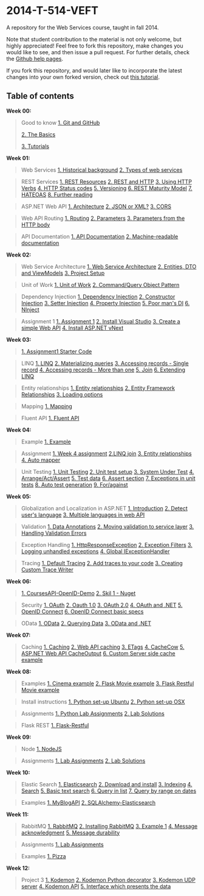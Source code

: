 2014-T-514-VEFT
===============

A repository for the Web Services course, taught in fall 2014.

Note that student contribution to the material is not only welcome, but highly appreciated! Feel free to fork this
repository, make changes you would like to see, and then issue a pull request. For further details, check the 
[Github help pages](https://help.github.com/articles/using-pull-requests).

If you fork this repository, and would later like to incorporate the latest changes into your own forked version, 
check out [this tutorial](https://help.github.com/articles/syncing-a-fork).

## Table of contents ##

 **Week 00:**
>Good to know
>[1. Git and GitHub](https://github.com/reykjavik-university/2014-T-514-VEFT/blob/master/Week00/1.%20Git%20And%20GitHub.md#git-and-github)
>
>[2. The Basics](https://github.com/reykjavik-university/2014-T-514-VEFT/blob/master/Week00/1.%20Git%20And%20GitHub.md#the-basics)
>
>[3. Tutorials](https://github.com/reykjavik-university/2014-T-514-VEFT/blob/master/Week00/1.%20Git%20And%20GitHub.md#tutorials)

**Week 01:**
>Web Services
>[1. Historical background](https://github.com/reykjavik-university/2014-T-514-VEFT/blob/master/Week01/1.%20Web%20Services.md#historical-background)
>[2. Types of web services](https://github.com/reykjavik-university/2014-T-514-VEFT/blob/master/Week01/1.%20Web%20Services.md#types-of-web-services)

>REST Services
>[1. REST Resources](https://github.com/reykjavik-university/2014-T-514-VEFT/blob/master/Week01/2.%20REST.md#rest-services)
>[2. REST and HTTP](https://github.com/reykjavik-university/2014-T-514-VEFT/blob/master/Week01/2.%20REST.md#rest-and-http)
>[3. Using HTTP Verbs](https://github.com/reykjavik-university/2014-T-514-VEFT/blob/master/Week01/2.%20REST.md#using-http-verbs)
>[4. HTTP Status codes](https://github.com/reykjavik-university/2014-T-514-VEFT/blob/master/Week01/2.%20REST.md#http-status-codes)
>[5. Versioning](https://github.com/reykjavik-university/2014-T-514-VEFT/blob/master/Week01/2.%20REST.md#versioning)
>[6. REST Maturity Model](https://github.com/reykjavik-university/2014-T-514-VEFT/blob/master/Week01/2.%20REST.md#rest-maturity-model)
>[7. HATEOAS](https://github.com/reykjavik-university/2014-T-514-VEFT/blob/master/Week01/2.%20REST.md#hateoas)
>[8. Further reading](https://github.com/reykjavik-university/2014-T-514-VEFT/blob/master/Week01/2.%20REST.md#further-reading)

>ASP.NET Web API
>[1. Architecture](https://github.com/reykjavik-university/2014-T-514-VEFT/blob/master/Week01/3.%20ASP.NET%20Web%20API.md#aspnet-web-api)
>[2. JSON or XML?](https://github.com/reykjavik-university/2014-T-514-VEFT/blob/master/Week01/3.%20ASP.NET%20Web%20API.md#json-or-xml)
>[3. CORS](https://github.com/reykjavik-university/2014-T-514-VEFT/blob/master/Week01/3.%20ASP.NET%20Web%20API.md#cors)

>Web API Routing
>[1. Routing](https://github.com/reykjavik-university/2014-T-514-VEFT/blob/master/Week01/4.%20Web%20API%20Routing.md#routing)
>[2. Parameters](https://github.com/reykjavik-university/2014-T-514-VEFT/blob/master/Week01/4.%20Web%20API%20Routing.md#parameters)
>[3. Parameters from the HTTP body](https://github.com/reykjavik-university/2014-T-514-VEFT/blob/master/Week01/4.%20Web%20API%20Routing.md#parameters-from-the-http-body)

>API Documentation
>[1. API Documentation](https://github.com/reykjavik-university/2014-T-514-VEFT/blob/master/Week01/5.%20API%20Documentation.md#api-documentation)
>[2. Machine-readable documentation](https://github.com/reykjavik-university/2014-T-514-VEFT/blob/master/Week01/5.%20API%20Documentation.md#machine-readable-documentation)

**Week 02:**
>Web Service Architecture
>[1. Web Service Architecture](https://github.com/reykjavik-university/2014-T-514-VEFT/blob/master/Week02/6.%20Web%20Service%20Architecture.md#web-service-architecture)
>[2. Entities, DTO and ViewModels](https://github.com/reykjavik-university/2014-T-514-VEFT/blob/master/Week02/6.%20Web%20Service%20Architecture.md#entities-dto-and-viewmodels)
>[3. Project Setup](https://github.com/reykjavik-university/2014-T-514-VEFT/blob/master/Week02/6.%20Web%20Service%20Architecture.md#project-setup)

>Unit of Work
>[1. Unit of Work](https://github.com/reykjavik-university/2014-T-514-VEFT/blob/master/Week02/7.%20Unit%20of%20Work.md#unit-of-work)
>[2. Command/Query Object Pattern](https://github.com/reykjavik-university/2014-T-514-VEFT/blob/master/Week02/7.%20Unit%20of%20Work.md#commandquery-object-pattern)

>Dependency Injection
>[1. Dependency Injection](https://github.com/reykjavik-university/2014-T-514-VEFT/blob/master/Week02/8.%20Dependency%20Injection.md#dependency-injection)
>[2. Constructor Injection](https://github.com/reykjavik-university/2014-T-514-VEFT/blob/master/Week02/8.%20Dependency%20Injection.md#constructor-injection)
>[3. Setter Injection](https://github.com/reykjavik-university/2014-T-514-VEFT/blob/master/Week02/8.%20Dependency%20Injection.md#setter-injection)
>[4. Property Injection](https://github.com/reykjavik-university/2014-T-514-VEFT/blob/master/Week02/8.%20Dependency%20Injection.md#property-injection)
>[5. Poor man's DI](https://github.com/reykjavik-university/2014-T-514-VEFT/blob/master/Week02/8.%20Dependency%20Injection.md#poor-mans-di)
>[6. NInject](https://github.com/reykjavik-university/2014-T-514-VEFT/blob/master/Week02/8.%20Dependency%20Injection.md#ninject)

>Assignment 1
>[1. Assignment 1](https://github.com/reykjavik-university/2014-T-514-VEFT/blob/master/Week02/Assignment%201.md#assignment-1)
>[2. Install Visual Studio](https://github.com/reykjavik-university/2014-T-514-VEFT/blob/master/Week02/Assignment%201.md#install-visual-studio)
>[3. Create a simple Web API](https://github.com/reykjavik-university/2014-T-514-VEFT/blob/master/Week02/Assignment%201.md#create-a-simple-web-api)
>[4. Install ASP.NET vNext](https://github.com/reykjavik-university/2014-T-514-VEFT/blob/master/Week02/Assignment%201.md#install-aspnet-vnext)

**Week 03:**
>[1. Assignment1 Starter Code](https://github.com/reykjavik-university/2014-T-514-VEFT/tree/master/Week03/Assignment1StarterCode)

>LINQ
>[1. LINQ](https://github.com/reykjavik-university/2014-T-514-VEFT/blob/master/Week03/9.%20LINQ.md#linq)
>[2. Materializing queries](https://github.com/reykjavik-university/2014-T-514-VEFT/blob/master/Week03/9.%20LINQ.md#materializing-queries)
>[3. Accessing records - Single record](https://github.com/reykjavik-university/2014-T-514-VEFT/blob/master/Week03/9.%20LINQ.md#single-record)
>[4. Accessing records - More than one](https://github.com/reykjavik-university/2014-T-514-VEFT/blob/master/Week03/9.%20LINQ.md#more-then-one)
>[5. Join](https://github.com/reykjavik-university/2014-T-514-VEFT/blob/master/Week03/9.%20LINQ.md#join)
>[6. Extending LINQ](https://github.com/reykjavik-university/2014-T-514-VEFT/blob/master/Week03/9.%20LINQ.md#extending-linq)

>Entity relationships
>[1. Entity relationships](https://github.com/reykjavik-university/2014-T-514-VEFT/blob/master/Week03/10.%20Entity%20relationships.md#entity-relationships)
>[2. Entity Framework Relationships](https://github.com/reykjavik-university/2014-T-514-VEFT/blob/master/Week03/10.%20Entity%20relationships.md#entity-framework-relationships)
>[3. Loading options](https://github.com/reykjavik-university/2014-T-514-VEFT/blob/master/Week03/10.%20Entity%20relationships.md#loading-options)

>Mapping
>[1. Mapping](https://github.com/reykjavik-university/2014-T-514-VEFT/blob/master/Week03/11.%20Mapping.md#mapping)

>Fluent API
>[1. Fluent API](https://github.com/reykjavik-university/2014-T-514-VEFT/blob/master/Week03/12.%20Fluent%20API.md#fluent-api)

**Week 04:**
>Example
>[1. Example](https://github.com/reykjavik-university/2014-T-514-VEFT/tree/master/Week04/Week04Example)

>Assignment
>[1. Week 4 assignment](https://github.com/reykjavik-university/2014-T-514-VEFT/blob/master/Week04/Assignment.md#week-4-assignment)
>[2.LINQ join](https://github.com/reykjavik-university/2014-T-514-VEFT/blob/master/Week04/Assignment.md#linq-join)
>[3. Entity relationships](https://github.com/reykjavik-university/2014-T-514-VEFT/blob/master/Week04/Assignment.md#entity-relationships)
>[4. Auto mapper](https://github.com/reykjavik-university/2014-T-514-VEFT/blob/master/Week04/Assignment.md#auto-mapper)

>Unit Testing
>[1. Unit Testing](https://github.com/reykjavik-university/2014-T-514-VEFT/blob/master/Week04/13.%20Unit%20testing.md#unit-testing)
>[2. Unit test setup](https://github.com/reykjavik-university/2014-T-514-VEFT/blob/master/Week04/13.%20Unit%20testing.md#unit-test-setup)
>[3. System Under Test](https://github.com/reykjavik-university/2014-T-514-VEFT/blob/master/Week04/13.%20Unit%20testing.md#system-under-test)
>[4. Arrange/Act/Assert](https://github.com/reykjavik-university/2014-T-514-VEFT/blob/master/Week04/13.%20Unit%20testing.md#arrangeactassert)
>[5. Test data](https://github.com/reykjavik-university/2014-T-514-VEFT/blob/master/Week04/13.%20Unit%20testing.md#test-data)
>[6. Assert section](https://github.com/reykjavik-university/2014-T-514-VEFT/blob/master/Week04/13.%20Unit%20testing.md#assert-section)
>[7. Exceptions in unit tests](https://github.com/reykjavik-university/2014-T-514-VEFT/blob/master/Week04/13.%20Unit%20testing.md#exceptions-in-unit-tests)
>[8. Auto test generation](https://github.com/reykjavik-university/2014-T-514-VEFT/blob/master/Week04/13.%20Unit%20testing.md#auto-test-generation)
>[9. For/against](https://github.com/reykjavik-university/2014-T-514-VEFT/blob/master/Week04/13.%20Unit%20testing.md#foragainst)

**Week 05:**
>Globalization and Localization in ASP.NET
>[1. Introduction](https://github.com/reykjavik-university/2014-T-514-VEFT/blob/master/Week05/Validation-L10N-Error-Tracing.md#introduction)
>[2. Detect user's language](https://github.com/reykjavik-university/2014-T-514-VEFT/blob/master/Week05/Validation-L10N-Error-Tracing.md#detect-users-language)
>[3. Multiple languages in web API](https://github.com/reykjavik-university/2014-T-514-VEFT/blob/master/Week05/Validation-L10N-Error-Tracing.md#multiple-languages-in-web-api)

>Validation
>[1. Data Annotations](https://github.com/reykjavik-university/2014-T-514-VEFT/blob/master/Week05/Validation-L10N-Error-Tracing.md#data-annotations)
>[2. Moving validation to service layer](https://github.com/reykjavik-university/2014-T-514-VEFT/blob/master/Week05/Validation-L10N-Error-Tracing.md#moving-validation-to-service-layer)
>[3. Handling Validation Errors](https://github.com/reykjavik-university/2014-T-514-VEFT/blob/master/Week05/Validation-L10N-Error-Tracing.md#handling-validation-errors)

>Exception Handling
>[1. HttpResponseException](https://github.com/reykjavik-university/2014-T-514-VEFT/blob/master/Week05/Validation-L10N-Error-Tracing.md#httpresponseexception)
>[2. Exception Filters](https://github.com/reykjavik-university/2014-T-514-VEFT/blob/master/Week05/Validation-L10N-Error-Tracing.md#exception-filters)
>[3. Logging unhandled exceptions](https://github.com/reykjavik-university/2014-T-514-VEFT/blob/master/Week05/Validation-L10N-Error-Tracing.md#logging-unhandled-exceptions)
>[4. Global IExceptionHandler](https://github.com/reykjavik-university/2014-T-514-VEFT/blob/master/Week05/Validation-L10N-Error-Tracing.md#global-iexceptionhandler)

>Tracing
>[1. Default Tracing](https://github.com/reykjavik-university/2014-T-514-VEFT/blob/master/Week05/Validation-L10N-Error-Tracing.md#default-tracing)
>[2. Add traces to your code](https://github.com/reykjavik-university/2014-T-514-VEFT/blob/master/Week05/Validation-L10N-Error-Tracing.md#add-traces-to-your-code)
>[3. Creating Custom Trace Writer](https://github.com/reykjavik-university/2014-T-514-VEFT/blob/master/Week05/Validation-L10N-Error-Tracing.md#creating-custom-trace-writer)

**Week 06:**
>[1. CoursesAPI-OpenID-Demo](https://github.com/reykjavik-university/2014-T-514-VEFT/blob/master/Week06/CoursesAPI-OpenID-Demo-patrekur.zip)
>[2. Skil 1 - Nuget](https://github.com/reykjavik-university/2014-T-514-VEFT/blob/master/Week06/Skil%201%20-%20nuget.md)

>Security
>[1. OAuth](https://github.com/reykjavik-university/2014-T-514-VEFT/blob/master/Week06/Security.md#oauth)
>[2. Oauth 1.0](https://github.com/reykjavik-university/2014-T-514-VEFT/blob/master/Week06/Security.md#oauth-10)
>[3. OAuth 2.0](https://github.com/reykjavik-university/2014-T-514-VEFT/blob/master/Week06/Security.md#oauth-20)
>[4. OAuth and .NET](https://github.com/reykjavik-university/2014-T-514-VEFT/blob/master/Week06/Security.md#oauth-and-net)
>[5. OpenID Connect](https://github.com/reykjavik-university/2014-T-514-VEFT/blob/master/Week06/Security.md#openid-connect)
>[6. OpenID Connect basic specs](https://github.com/reykjavik-university/2014-T-514-VEFT/blob/master/Week06/Security.md#openid-connect-basic-specs)

>OData
>[1. OData](https://github.com/reykjavik-university/2014-T-514-VEFT/blob/master/Week06/OData.md#odata)
>[2. Querying Data](https://github.com/reykjavik-university/2014-T-514-VEFT/blob/master/Week06/OData.md#querying-data)
>[3. OData and .NET](https://github.com/reykjavik-university/2014-T-514-VEFT/blob/master/Week06/OData.md#odata-and-net)

**Week 07:**
>Caching
>[1. Caching](https://github.com/reykjavik-university/2014-T-514-VEFT/blob/master/Week07/Caching.md#caching)
>[2. Web API caching](https://github.com/reykjavik-university/2014-T-514-VEFT/blob/master/Week07/Caching.md#web-api-caching)
>[3. ETags](https://github.com/reykjavik-university/2014-T-514-VEFT/blob/master/Week07/Caching.md#etags)
>[4. CacheCow](https://github.com/reykjavik-university/2014-T-514-VEFT/blob/master/Week07/Caching.md#cachecow)
>[5. ASP.NET Web API CacheOutput](https://github.com/reykjavik-university/2014-T-514-VEFT/blob/master/Week07/Caching.md#aspnet-web-api-cacheoutput)
>[6. Custom Server side cache example](https://github.com/reykjavik-university/2014-T-514-VEFT/blob/master/Week07/Caching.md#custom-server-side-cache-example)

**Week 08:**
>Examples
>[1. Cinema example](https://github.com/reykjavik-university/2014-T-514-VEFT/tree/master/Week08/cinema-example)
>[2. Flask Movie example](https://github.com/reykjavik-university/2014-T-514-VEFT/tree/master/Week08/flask-movie-example)
>[3. Flask Restful Movie example](https://github.com/reykjavik-university/2014-T-514-VEFT/tree/master/Week08/flask-restful-movie-example)

>Install instructions
>[1. Python set-up Ubuntu](https://github.com/reykjavik-university/2014-T-514-VEFT/blob/master/Week08/Python_environment_install_Linux.md#setting-up-python-developer-environment-on-ubuntu)
>[2. Python set-up OSX](https://github.com/reykjavik-university/2014-T-514-VEFT/blob/master/Week08/Python_environment_install_OSX.md#setting-up-python-developer-environment-on-os-x)

>Assignments
>[1. Python Lab Assignments](https://github.com/reykjavik-university/2014-T-514-VEFT/blob/master/Week08/Python_lab_assignments.md#python-lab-assignment)
>[2. Lab Solutions](https://github.com/reykjavik-university/2014-T-514-VEFT/tree/master/Week08/lab-solutions)

>Flask REST
>[1. Flask-Restful](https://github.com/reykjavik-university/2014-T-514-VEFT/blob/master/Week08/Flask-Restful.MD)

**Week 09:**
>Node
>[1. NodeJS](https://github.com/reykjavik-university/2014-T-514-VEFT/blob/master/Week09/NodeJS.md)

>Assignments
>[1. Lab Assignments](https://github.com/reykjavik-university/2014-T-514-VEFT/blob/master/Week09/lab_assignments_for_week_9.md#lab-assignment-for-week-9)
>[2. Lab Solutions](https://github.com/reykjavik-university/2014-T-514-VEFT/tree/master/Week09/Lab-assignment-solutions)

**Week 10:**
>Elastic Search
>[1. Elasticsearch](https://github.com/reykjavik-university/2014-T-514-VEFT/blob/master/Week10/elasticsearch.md#elasticsearch)
>[2. Download and install](https://github.com/reykjavik-university/2014-T-514-VEFT/blob/master/Week10/elasticsearch.md#download-and-install)
>[3. Indexing](https://github.com/reykjavik-university/2014-T-514-VEFT/blob/master/Week10/elasticsearch.md#indexing)
>[4. Search](https://github.com/reykjavik-university/2014-T-514-VEFT/blob/master/Week10/elasticsearch.md#search)
>[5. Basic text search](https://github.com/reykjavik-university/2014-T-514-VEFT/blob/master/Week10/elasticsearch.md#basic-text-search)
>[6. Query in list](https://github.com/reykjavik-university/2014-T-514-VEFT/blob/master/Week10/elasticsearch.md#query-in-list)
>[7. Query by range on dates](https://github.com/reykjavik-university/2014-T-514-VEFT/blob/master/Week10/elasticsearch.md#query-by-range-on-dates)

>Examples
>[1. MyBlogAPI](https://github.com/reykjavik-university/2014-T-514-VEFT/tree/master/Week10/examples/example-from-friday/myblogapi)
>[2. SQLAlchemy-Elasticsearch](https://github.com/reykjavik-university/2014-T-514-VEFT/tree/master/Week10/examples/sqlalchemy-elasticsearch-example)

**Week 11:**
>RabbitMQ
>[1. RabbitMQ](https://github.com/reykjavik-university/2014-T-514-VEFT/blob/master/Week11/RabbitMQ.md#rabbitmq)
>[2. Installing RabbitMQ](https://github.com/reykjavik-university/2014-T-514-VEFT/blob/master/Week11/RabbitMQ.md#installing-rabbitmq)
>[3. Example 1](https://github.com/reykjavik-university/2014-T-514-VEFT/blob/master/Week11/RabbitMQ.md#example-1)
>[4. Message acknowledgment](https://github.com/reykjavik-university/2014-T-514-VEFT/blob/master/Week11/RabbitMQ.md#message-acknowledgment)
>[5. Message durability](https://github.com/reykjavik-university/2014-T-514-VEFT/blob/master/Week11/RabbitMQ.md#message-durability)

>Assignments
>[1. Lab Assignments](https://github.com/reykjavik-university/2014-T-514-VEFT/blob/master/Week11/lab_assignment.md#lab-class-week-11)

>Examples
>[1. Pizza](https://github.com/reykjavik-university/2014-T-514-VEFT/tree/master/Week11/lectures_examples/pizza)

**Week 12:**
>Project 3
>[1. Kodemon](https://github.com/reykjavik-university/2014-T-514-VEFT/blob/master/Week12/project3.md#project-3---kodemon)
>[2. Kodemon Python decorator](https://github.com/reykjavik-university/2014-T-514-VEFT/blob/master/Week12/project3.md#kodemon-python-decorator)
>[3. Kodemon UDP server](https://github.com/reykjavik-university/2014-T-514-VEFT/blob/master/Week12/project3.md#kodemon-udp-server-40)
>[4. Kodemon API](https://github.com/reykjavik-university/2014-T-514-VEFT/blob/master/Week12/project3.md#kodemon-api-40)
>[5. Interface which presents the data](https://github.com/reykjavik-university/2014-T-514-VEFT/blob/master/Week12/project3.md#interface-which-presents-the-data-20)